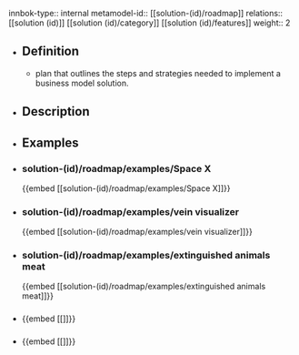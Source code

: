 innbok-type:: internal
metamodel-id:: [[solution-(id)/roadmap]]
relations:: [[solution (id)]] [[solution (id)/category]] [[solution (id)/features]]
weight:: 2

- ## Definition
  - plan that outlines the steps and strategies needed to implement a business model solution.
- ## Description
- ## Examples
- ### solution-(id)/roadmap/examples/Space X
  {{embed [[solution-(id)/roadmap/examples/Space X]]}}
- ### solution-(id)/roadmap/examples/vein visualizer
  {{embed [[solution-(id)/roadmap/examples/vein visualizer]]}}
- ### solution-(id)/roadmap/examples/extinguished animals meat
  {{embed [[solution-(id)/roadmap/examples/extinguished animals meat]]}}
- ### 
  {{embed [[]]}}
- ### 
  {{embed [[]]}}


